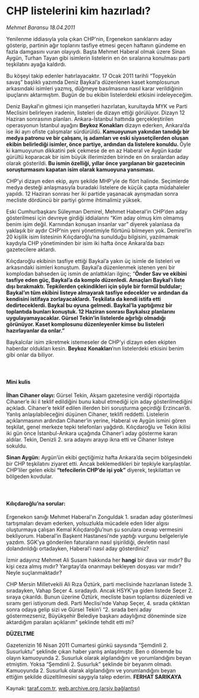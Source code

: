 # CHP listelerini kim hazırladı?

*Mehmet Baransu 18.04.2011*

<div class="yazi"><p>Yenilenme iddiasıyla yola çıkan CHP’nin, Ergenekon sanıklarını aday gösterip, partinin ağır toplarını tasfiye etmesi geçen haftanın gündeme en fazla damgasını vuran olayıydı. Başta Mehmet Haberal olmak üzere Sinan Aygün, Turhan Tayan gibi isimlerin listelerin en ön sıralarına konulması parti teşkilatını ayağa kaldırdı.</p>
<p>Bu köşeyi takip edenler hatırlayacaktır. 17 Ocak 2011 tarihli “Topyekûn savaş” başlıklı yazımda Deniz Baykal’a düzenlenen kaset komplosunun arkasındaki isimleri yazmış, düğmeye basılmasına nasıl karar verildiğinin ipuçlarını aktarmıştım. Bugün de bu ekibin listelerdeki etkisini irdeleyeceğim.</p>
<p>Deniz Baykal’ın gitmesi için manşetleri hazırlatan, kurultayda MYK ve Parti Meclisini belirleyen iradenin, listeleri de dizayn ettiği görülüyor. Dizayn 12 Haziran sonrasının planları. Ankara-İstanbul hattında gerçekleştirilen operasyonun İstanbul ayağını <strong>Beykoz Konakları</strong> dizayn ederken, Ankara’da ise iki ayrı ofiste çalışmalar sürdürüldü.<strong> Kamuoyunun yakından tanıdığı bir medya patronu ve bir çalışanı, iş adamları ve eski siyasetçilerden oluşan ekibin belirlediği isimler, önce partiye, ardından da listelere konuldu. </strong>Öyle ki kamuoyunun dikkatini pek çekmese de en az Haberal ve Aygün kadar gürültü koparacak bir isim büyük illerimizden birinde en ön sıralardan aday olarak gösterildi.<strong> Bu ismin özelliği, yıllar önce yargılanan bir gazetecinin soruşturmasını kapatan isim olarak kamuoyuna yansıması.</strong></p>
<p>CHP’yi dizayn eden ekip, aynı şekilde MHP’yle de flört halinde. Seçimlerde medya desteği anlaşmasıyla buradaki listelere de küçük çapta müdahaleler yapıldı. 12 Haziran sonrası her iki partide yaşanacak ayrışmadan sonra mecliste dördüncü bir partiyi görme ihtimalimiz yüksek.</p>
<p>Eski Cumhurbaşkanı Süleyman Demirel, Mehmet Haberal’in CHP’den aday gösterilmesi için devreye girdiği iddialarını “Kim aday olmuş kim olmamış benim işim değil. Karnından konuşan insanlar var” diyerek yalanlasa da yaklaşık bir aydır CHP’nin yeni yönetimiyle flörtünü bilmeyen yok. Demirel’in 20 kişilik isim listesinin Kılıçdaroğlu’na sunulduğu bilgisini, yazılmamak kaydıyla CHP yönetiminden bir isim iki hafta önce Ankara’da bazı gazetecilere aktardı.</p>
<p>Kılıçdaroğlu ekibinin tasfiye ettiği Baykal’a yakın üç isimle de listeleri ve arkasındaki isimleri konuştum. Baykal’a düzenlenmek istenen yeni bir komplodan bahseden üç ismin de anlattıkları ilginç; “<strong>Önder Sav ve ekibini tasfiye eden güç, Baykal’a da komplo düzenledi. Amaçları Baykal’ı liste dışı bırakmaktı. Tepkilerden çekindikleri için şöyle bir formül buldular; Baykal’ın tüm ekibini listeye almayarak tasfiye edecekler ve ardından da kendisini istifaya zorlayacaklardı. Teşkilata da kendi istifa etti dedirteceklerdi. Baykal bu oyuna gelmedi. Baykal’la yaptığımız bir toplantıda bunları konuştuk. 12 Haziran sonrası Baykalsız planlarını uygulayamayacaklar. Gürsel Tekin’in listelerde ağırlığı olmadığı görünüyor. Kaset komplosunu düzenleyenler kimse bu listeleri hazırlayanlar da onlar.”</strong></p>
<p>Baykalcılar isim zikretmek istemeseler de CHP’yi dizayn eden ekipten haberdar oldukları kesin. <strong>Beykoz</strong> <strong>Konakları</strong>’nın listelerdeki etkisini benim gibi onlar da biliyor.</p>
<h4> </h4>
<h4>Mini kulis</h4>
<p><strong>İlhan Cihaner olayı:</strong> Gürsel Tekin, Akşam gazetesine verdiği röportajda Cihaner’e iki il teklif edildiğini bunu kabul etmediği için aday gösterilmediğini açıkladı. Cihaner’e teklif edilen illerden biri soruşturma geçirdiği Erzincan’dı. Yanlış anlaşılabileceğini düşünen Cihaner, teklifi reddetti. Listelerin açıklanmasının ardından Cihaner’in yerine, Haberal ve Aygün ismini gören teşkilat, genel merkeze tepki telefonları yağdırdı. Kılıçdaroğlu ve Tekin ikilisi iki gün önce İstanbul-Ankara uçağında Cihaner’i aday gösterme kararı aldılar. Tekin, Denizli 2. sıra adayını arayıp ikna etti ve Cihaner listeye sokuldu.</p>
<p><strong>Sinan Aygün:</strong> Aygün’ün ekibi geçtiğimiz hafta Ankara’da seçim bölgesindeki bir CHP teşkilatını ziyaret etti. Ancak beklemedikleri bir tepkiyle karşılaştılar. CHP’liler gelen ekibi <strong>“tefecilerin CHP’de işi yok”</strong> diyerek, teşkilattan ve bölgeden kovdular.</p>
<h4> </h4>
<h4>Kılıçdaroğlu’na sorular:</h4>
<p>Ergenekon sanığı Mehmet Haberal’ın Zonguldak 1. sıradan aday gösterilmesi tartışmaları devam ederken, yolsuzlukla mücadele eden lider algısı oluşturmaya çalışan Kemal Kılıçdaroğlu’nun şu sorulara cevap vermesini bekliyorum. Haberal’in Başkent Hastanesi’nde yaptığı vurgunu belgeleriyle yazdım. SGK’ya gönderilen faturaların nasıl şişirildiği, devletin nasıl dolandırıldığı ortadayken, Haberal’i nasıl aday gösterdiniz?</p>
<p>İzmir adayınız Mehmet Ali Susam hakkında her <strong>hangi</strong> bir dava var mıdır? Bu kişi ceza almış mıdır? Yargıtay’da onanmayı bekleyen dosyası var mıdır? Neyle suçlanmaktadır?</p>
<p>CHP Mersin Milletvekili Ali Rıza Öztürk, parti meclisinde hazırlanan listede 3. sıradayken, Vahap Seçer 4. sıradaydı. Ancak HSYK’ya giden listede Seçer 2. sıraya çıkarıldı. Bunun üzerine Öztürk, mecliste basın toplantısı düzenledi ve sıramı geri istiyorum dedi. Parti Meclisi’nde Vahap Seçer, 4. sırada çıktıktan sonra odaya gelip sizi ve Gürsel Tekin’i “2. sırada beni aday göstermezseniz, Büyükşehir Belediye başkanı adaylığınız döneminde size aktardığım paraları açıklarım” şeklinde tehdit etti mi?</p>
<p><strong>DÜZELTME</strong></p>
<p>Gazetenizin 16 Nisan 2011 Cumartesi günkü sayısında “Şemdinli 2. Susurluktu” şeklinde çıkan haber yanlış anlaşılmıştır. Ben o dönemde bu olayın kamuoyunda 2. Susurluk olarak algılandığını ve yorumlandığını beyan etmiştim. Yoksa “Şemdinli 2. Susurluk” şeklinde bir beyanım olmadı. Kamuoyunda 2. Susurluk olarak algılandığını ve yorumlandığını beyan ettiğim şekilde düzeltilmesini saygıyla talep ederim. <strong>FERHAT SARIKAYA</strong></p>
</div>

Kaynak: [taraf.com.tr](http://www.taraf.com.tr/mehmet-baransu/makale-chp-listelerini-kim-hazirladi.htm), [web.archive.org (arşiv bağlantısı)](http://web.archive.org/web/20131107024130/http://www.taraf.com.tr/mehmet-baransu/makale-chp-listelerini-kim-hazirladi.htm)
